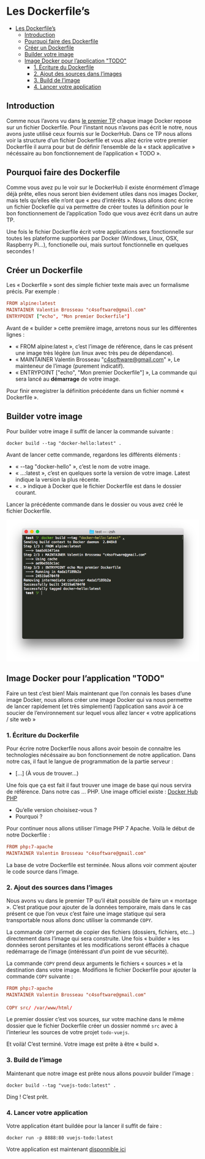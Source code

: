 # Les Dockerfile’s

<!-- TOC -->

- [Les Dockerfile’s](#les-dockerfiles)
    - [Introduction](#introduction)
    - [Pourquoi faire des Dockerfile](#pourquoi-faire-des-dockerfile)
    - [Créer un Dockerfile](#créer-un-dockerfile)
    - [Builder votre image](#builder-votre-image)
    - [Image Docker pour l’application "TODO"](#image-docker-pour-lapplication-todo)
        - [1. Écriture du Dockerfile](#1-écriture-du-dockerfile)
        - [2. Ajout des sources dans l’images](#2-ajout-des-sources-dans-limages)
        - [3. Build de l’image](#3-build-de-limage)
        - [4. Lancer votre application](#4-lancer-votre-application)

<!-- /TOC -->

## Introduction

Comme nous l’avons vu dans [le premier TP](introduction.md) chaque image Docker repose sur un fichier Dockerfile. Pour l’instant nous n’avons pas écrit le notre, nous avons juste utilisé ceux fournis sur le DockerHub. Dans ce TP nous allons voir la structure d’un fichier Dockerfile et vous allez écrire votre premier Dockerfile il aurra pour but de définir l’ensemble de la « stack applicative » nécéssaire au bon fonctionnement de l’application « TODO ».

## Pourquoi faire des Dockerfile

Comme vous avez pu le voir sur le DockerHub il existe énormément d’image déjà prête, elles nous seront bien évidement utiles dans nos images Docker, mais tels qu’elles elle n’ont que « peu d’intérêts ». Nous allons donc écrire un fichier Dockefile qui va permettre de créer toutes la définition pour le bon fonctionnement de l’application Todo que vous avez écrit dans un autre TP.

Une fois le fichier Dockerfile écrit votre applications sera fonctionnelle sur toutes les plateforme supportées par Docker (Windows, Linux, OSX, Raspberry Pi…), fonctionelle oui, mais surtout fonctionnelle en quelques secondes !

## Créer un Dockerfile

Les « Dockerfile » sont des simple fichier texte mais avec un formalisme précis. Par exemple :

```conf
FROM alpine:latest
MAINTAINER Valentin Brosseau "c4software@gmail.com"
ENTRYPOINT ["echo", "Mon premier Dockerfile"]
```

Avant de « builder » cette première image, arretons nous sur les différentes lignes :

- « FROM alpine:latest », c’est l’image de référence, dans le cas présent une image très légère (un linux avec très peu de dépendance).
- « MAINTAINER Valentin Brosseau "c4software@gmail.com" », Le mainteneur de l’image (purement indicatif).
- « ENTRYPOINT ["echo", "Mon premier Dockerfile"] », La commande qui sera lancé au **démarrage** de votre image.

Pour finir enregistrer la définition précédente dans un fichier nommé « Dockerfile ».

## Builder votre image

Pour builder votre image il suffit de lancer la commande suivante :

```shell
docker build --tag "docker-hello:latest" .
```

Avant de lancer cette commande, regardons les différents éléments :

- « --tag "docker-hello" », c’est le nom de votre image.
- « …:latest », c’est en quelques sorte la version de votre image. Latest indique la version la plus récente.
- « . » indique à Docker que le fichier Dockerfile est dans le dossier courant.

Lancer la précédente commande dans le dossier ou vous avez créé le fichier Dockerfile.

![exemple build](./ressources/build.png)

## Image Docker pour l’application "TODO"

Faire un test c’est bien! Mais maintenant que l’on connais les bases d’une image Docker, nous allons créer une image Docker qui va nous permettre de lancer rapidement (et très simplement) l’application sans avoir à ce soucier de l’environnement sur lequel vous allez lancer « votre applications / site web »

### 1. Écriture du Dockerfile

Pour écrire notre Dockerfile nous allons avoir besoin de connaitre les technologies nécéssaire au bon fonctionnement de notre application. Dans notre cas, il faut le langue de programmation de la partie serveur :

- […] (À vous de trouver…)

Une fois que ça est fait il faut trouver une image de base qui nous servira de référence. Dans notre cas … PHP. Une image officiel existe : [Docker Hub PHP](https://hub.docker.com/_/php/)

- Qu’elle version choisisez-vous ?
- Pourquoi ?

Pour continuer nous allons utiliser l’image PHP 7 Apache. Voilà le début de notre Dockerfile :

```conf
FROM php:7-apache
MAINTAINER Valentin Brosseau "c4software@gmail.com"
```

La base de votre Dockerfile est terminée. Nous allons voir comment ajouter le code source dans l’image.

### 2. Ajout des sources dans l’images

Nous avons vu dans le premier TP qu’il était possible de faire un « montage ». C’est pratique pour ajouter de la données temporaire, mais dans le cas présent ce que l’on veux c’est faire une image statique qui sera transportable nous allons donc utiliser la commande ```COPY```.

La commande ```COPY``` permet de copier des fichiers (dossiers, fichiers, etc…) directement dans l’image qui sera construite. Une fois « builder » les données seront persitantes et les modifications seront éffacés à chaque redémarrage de l’image (intéréssant d’un point de vue sécurité).

La commande ```COPY``` prend deux arguments le fichiers « sources » et la destination dans votre image. Modifions le fichier Dockerfile pour ajouter la commande ```COPY``` suivante :

```conf
FROM php:7-apache
MAINTAINER Valentin Brosseau "c4software@gmail.com"

COPY src/ /var/www/html/
```

Le premier dossier c’est vos sources, sur votre machine dans le même dossier que le fichier Dockerfile créer un dossier nommé ```src``` avec à l’interieur les sources de votre projet ```todo-vuejs```.

Et voilà! C’est terminé. Votre image est prête à être « build ».

### 3. Build de l’image

Maintenant que notre image est prête nous allons pouvoir builder l’image :

```shell
docker build --tag "vuejs-todo:latest" .
```

Ding ! C’est prêt.

### 4. Lancer votre application

Votre application étant buildée pour la lancer il suffit de faire :

```shell
docker run -p 8888:80 vuejs-todo:latest
```

Votre application est maintenant [disponnible ici](http://localhost:8080)